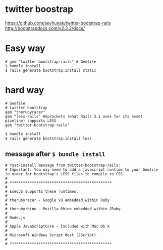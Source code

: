 # twitter boostrap

https://github.com/seyhunak/twitter-bootstrap-rails
http://bootstrapdocs.com/v2.3.2/docs/

# Easy way
```
# gem "twitter-bootstrap-rails" # Gemfile
$ bundle install
$ rails generate bootstrap:install static
```



# hard way

```
# Gemfile
# twitter bootstrap
gem "therubyracer"
gem "less-rails" #Sprockets (what Rails 3.1 uses for its asset pipeline) supports LESS
gem "twitter-bootstrap-rails"
```

```bash
$ bundle install
$ rails generate bootstrap:install less
```


## message after `$ bundle install`

```
# Post-install message from twitter-bootstrap-rails:
# Important: You may need to add a javascript runtime to your Gemfile in order for bootstrap's LESS files to compile to CSS.
#
# **********************************************
#
# ExecJS supports these runtimes:
#
# therubyracer - Google V8 embedded within Ruby
#
# therubyrhino - Mozilla Rhino embedded within JRuby
#
# Node.js
#
# Apple JavaScriptCore - Included with Mac OS X
#
# Microsoft Windows Script Host (JScript)
#
# **********************************************

```

